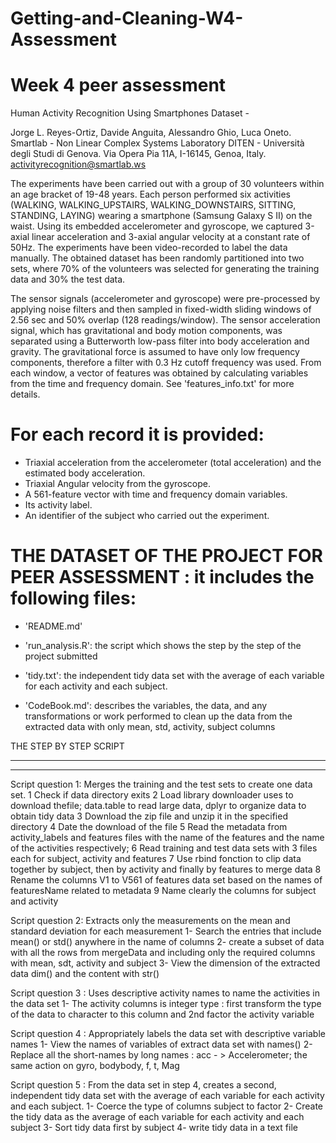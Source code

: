 # Getting-and-Cleaning-W4-Assessment
Week 4 peer assessment
==================================================================
Human Activity Recognition Using Smartphones Dataset - 

Jorge L. Reyes-Ortiz, Davide Anguita, Alessandro Ghio, Luca Oneto.
Smartlab - Non Linear Complex Systems Laboratory
DITEN - Università degli Studi di Genova.
Via Opera Pia 11A, I-16145, Genoa, Italy.
activityrecognition@smartlab.ws

The experiments have been carried out with a group of 30 volunteers within an age bracket of 19-48 years. Each person performed six activities (WALKING, WALKING_UPSTAIRS, WALKING_DOWNSTAIRS, SITTING, STANDING, LAYING) wearing a smartphone (Samsung Galaxy S II) on the waist. Using its embedded accelerometer and gyroscope, we captured 3-axial linear acceleration and 3-axial angular velocity at a constant rate of 50Hz. The experiments have been video-recorded to label the data manually. The obtained dataset has been randomly partitioned into two sets, where 70% of the volunteers was selected for generating the training data and 30% the test data. 

The sensor signals (accelerometer and gyroscope) were pre-processed by applying noise filters and then sampled in fixed-width sliding windows of 2.56 sec and 50% overlap (128 readings/window). The sensor acceleration signal, which has gravitational and body motion components, was separated using a Butterworth low-pass filter into body acceleration and gravity. The gravitational force is assumed to have only low frequency components, therefore a filter with 0.3 Hz cutoff frequency was used. From each window, a vector of features was obtained by calculating variables from the time and frequency domain. See 'features_info.txt' for more details. 

For each record it is provided:
======================================

- Triaxial acceleration from the accelerometer (total acceleration) and the estimated body acceleration.
- Triaxial Angular velocity from the gyroscope. 
- A 561-feature vector with time and frequency domain variables. 
- Its activity label. 
- An identifier of the subject who carried out the experiment.


THE DATASET OF THE PROJECT FOR PEER ASSESSMENT : it includes the following files:
=============================================================================

- 'README.md'

- 'run_analysis.R': the script which shows the step by the step of the project submitted

- 'tidy.txt': the independent tidy data set with the average of each variable for each activity and each subject.

- 'CodeBook.md': describes the variables, the data, and any transformations or work performed to clean up the data from the extracted data with only mean, std, activity, subject columns


THE STEP BY STEP SCRIPT
***************************
***************************

Script question 1: Merges the training and the test sets to create one data set.
1 Check if data directory exits
2 Load library downloader uses to download thefile; data.table to read large data, dplyr to organize data to obtain tidy data
3 Download the zip file and unzip it in the specified directory
4 Date the download of the file
5 Read the metadata from activity_labels and features files with the name of the features and the name of the activities respectively; 
6 Read training and test data sets with 3 files each for subject, activity and features
7 Use rbind fonction to clip data together by subject, then by activity and finally by features to merge data
8 Rename the columns V1 to V561 of features data set based on the names of featuresName related to metadata
9 Name clearly the columns for subject and activity 

Script question 2: Extracts only the measurements on the mean and standard deviation for each measurement
1- Search the entries that include mean() or std() anywhere in the name of columns
2- create a subset of data with all the rows from mergeData and including only the required columns with mean, sdt, activity and subject
3- View the dimension of the extracted data dim() and the content with str()

Script question 3 : Uses descriptive activity names to name the activities in the data set
1- The activity columns is integer type :  first transform the type of the data to character to this column and 2nd factor the activity variable

Script question 4 : Appropriately labels the data set with descriptive variable names
1- View the names of variables of extract data set with names()
2- Replace all the short-names by long names : acc - > Accelerometer; the same action on gyro, bodybody, f, t, Mag

Script question 5 : From the data set in step 4, creates a second, independent tidy data set with the average of each variable for each activity and each subject.
1- Coerce the type of columns subject to factor
2- Create the tidy data as the average of each variable for each activity and each subject
3- Sort tidy data first by subject
4- write tidy data in a text file

